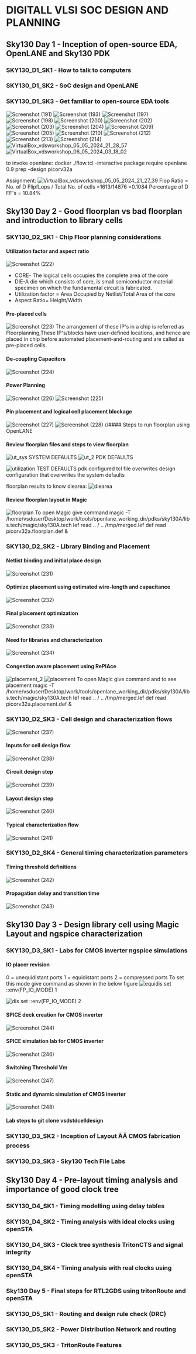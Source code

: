 
# DIGITALL VLSI SOC DESIGN AND PLANNING
## Sky130 Day 1 - Inception of open-source EDA, OpenLANE and Sky130 PDK
### SKY130_D1_SK1 - How to talk to computers
### SKY130_D1_SK2 - SoC design and OpenLANE
### SKY130_D1_SK3 - Get familiar to open-source EDA tools
![Screenshot (191)](https://github.com/vinay-rn31/NASSCOM_VSD_SoC_Design_Program/assets/168123355/6c8f9aa1-fea7-45c9-8244-11ec9802f311)
![Screenshot (193)](https://github.com/vinay-rn31/NASSCOM_VSD_SoC_Design_Program/assets/168123355/cdb2bd40-fd01-486a-8bbe-70322f807435)
![Screenshot (197)](https://github.com/vinay-rn31/NASSCOM_VSD_SoC_Design_Program/assets/168123355/b5fc033b-fe85-4004-8aec-5a7aa1365192)
![Screenshot (198)](https://github.com/vinay-rn31/NASSCOM_VSD_SoC_Design_Program/assets/168123355/3c926ab9-093a-44a1-a03d-1fc53512bc77)
![Screenshot (200)](https://github.com/vinay-rn31/NASSCOM_VSD_SoC_Design_Program/assets/168123355/a3570639-3c7a-41b1-bf73-c16fa5bbfacc)
![Screenshot (202)](https://github.com/vinay-rn31/NASSCOM_VSD_SoC_Design_Program/assets/168123355/fb39545d-c367-4845-a5e7-7361903e719b)
![Screenshot (203)](https://github.com/vinay-rn31/NASSCOM_VSD_SoC_Design_Program/assets/168123355/265734f2-e83e-4e93-9d47-534d06b3d0de)
![Screenshot (204)](https://github.com/vinay-rn31/NASSCOM_VSD_SoC_Design_Program/assets/168123355/340c01ab-82e6-4b75-94e7-c203147ca9a5)
![Screenshot (209)](https://github.com/vinay-rn31/NASSCOM_VSD_SoC_Design_Program/assets/168123355/fb10af71-0ec7-4048-9f63-7c3175eabc48)
![Screenshot (205)](https://github.com/vinay-rn31/NASSCOM_VSD_SoC_Design_Program/assets/168123355/9f3aa94a-444f-470e-90c5-a43046c6fb53)
![Screenshot (210)](https://github.com/vinay-rn31/NASSCOM_VSD_SoC_Design_Program/assets/168123355/be7b7381-6daa-4ad8-b13c-d065f43087ff)
![Screenshot (212)](https://github.com/vinay-rn31/NASSCOM_VSD_SoC_Design_Program/assets/168123355/6b1241dd-54be-4901-82c1-01c7437dc4b3)
![Screenshot (213)](https://github.com/vinay-rn31/NASSCOM_VSD_SoC_Design_Program/assets/168123355/fcd60f60-80ed-4873-ae6a-c09ad5a5902e)
![Screenshot (214)](https://github.com/vinay-rn31/NASSCOM_VSD_SoC_Design_Program/assets/168123355/db0ad75e-a17f-4476-88a0-8db93b0a8cd0)
![VirtualBox_vdsworkshop_05_05_2024_21_28_57](https://github.com/vinay-rn31/NASSCOM_VSD_SoC_Design_Program/assets/168123355/481f1b3e-8d78-402d-a908-ff20ddf1587c)
![VirtualBox_vdsworkshop_06_05_2024_03_18_02](https://github.com/vinay-rn31/NASSCOM_VSD_SoC_Design_Program/assets/168123355/87728bcb-9f91-4fe6-9399-15364d613d1e)

to invoke openlane:
docker ./flow.tcl -interactive
package require openlane 0.9
prep -design picorv32a

Assignment:
![VirtualBox_vdsworkshop_05_05_2024_21_27_39](https://github.com/vinay-rn31/NASSCOM_VSD_SoC_Design_Program/assets/168123355/5122f61d-bd32-4a62-8eea-3e2e617c70e5)
Flop Ratio = No. of D FlipfLops / Total No. of cells
           =1613/14876
           =0.1084
Percentage of D FF's = 10.84%

## Sky130 Day 2 - Good floorplan vs bad floorplan and introduction to library cells
### SKY130_D2_SK1 - Chip Floor planning considerations
#### Utilization factor and aspect ratio 
![Screenshot (222)](https://github.com/vinay-rn31/NASSCOM_VSD_SoC_Design_Program/assets/168123355/06fc3113-9625-4a18-b0d1-993339781c79)
* CORE- The logical cells occupies the complete area of the core
* DIE-A die which consists of core, is small semiconductor material specimen on which the fundamental circuit is fabricated.
* Utilization factor = Area Occupied by Netlist/Total Area of the core
* Aspect Ratio= Height/Width

#### Pre-placed cells
![Screenshot (223)](https://github.com/vinay-rn31/NASSCOM_VSD_SoC_Design_Program/assets/168123355/7d9fbd35-c323-4e7f-9f60-c14793f86c8a)
The arrangement of these IP's in a chip is referred as Floorplanning,These IP's/blocks have user-defined locations, and hence are placed in chip before automated placement-and-routing and are called as pre-placed cells.

#### De-coupling Capacitors
![Screenshot (224)](https://github.com/vinay-rn31/NASSCOM_VSD_SoC_Design_Program/assets/168123355/f56e8124-5851-4c81-bc87-c8ac8c10d7a6)

#### Power Planning 
![Screenshot (226)](https://github.com/vinay-rn31/NASSCOM_VSD_SoC_Design_Program/assets/168123355/2ac6c3df-3dda-44a1-bddc-2ada19b46f16)
![Screenshot (225)](https://github.com/vinay-rn31/NASSCOM_VSD_SoC_Design_Program/assets/168123355/701a5f8e-69c6-475e-bb5a-76646ebea114)
#### Pin placement and logical cell placement blockage
![Screenshot (227)](https://github.com/vinay-rn31/NASSCOM_VSD_SoC_Design_Program/assets/168123355/22bc2651-71ad-4eed-ae13-be4040a54939)
![Screenshot (228)](https://github.com/vinay-rn31/NASSCOM_VSD_SoC_Design_Program/assets/168123355/f7ad3e6e-3f31-498f-a6e1-08da5457b29e)
//#### Steps to run floorplan using OpenLANE
#### Review floorplan files and steps to view floorplan
![ut_sys](https://github.com/vinay-rn31/NASSCOM_VSD_SoC_Design_Program/assets/168123355/ebc18523-b44f-4594-8044-df9701105385)
SYSTEM DEFAULTS
![ut_2](https://github.com/vinay-rn31/NASSCOM_VSD_SoC_Design_Program/assets/168123355/ece79124-e770-4955-b1e0-0ed75d2a6955)
PDK DEFAULTS

![utilization](https://github.com/vinay-rn31/NASSCOM_VSD_SoC_Design_Program/assets/168123355/bbff7a66-6266-4d1a-b383-82d9a8855b7e)
TEST DEFAULTS
pdk configured tcl file overwrites design configuration that overwrites the system defaults

floorplan results to  know diearea:
![diearea](https://github.com/vinay-rn31/NASSCOM_VSD_SoC_Design_Program/assets/168123355/a6cb6797-4d1a-4480-85d4-0420171cb078)

#### Review floorplan layout in Magic
![floorplan](https://github.com/vinay-rn31/NASSCOM_VSD_SoC_Design_Program/assets/168123355/5bfa2f91-8c52-49fe-a411-25d746de05e8)
To open Magic give command
magic -T /home/vsduser/Desktop/work/tools/openlane_working_dir/pdks/sky130A/libs.tech/magic/sky130A.tech lef read .. / .. /tmp/merged.lef def read picorv32a.floorplan.def &

### SKY130_D2_SK2 - Library Binding and Placement
####  Netlist binding and initial place design
![Screenshot (231)](https://github.com/vinay-rn31/NASSCOM_VSD_SoC_Design_Program/assets/168123355/067aeb3c-8582-48e2-a940-671bc59d9af8)

#### Optimize placement using estimated wire-length and capacitance
![Screenshot (232)](https://github.com/vinay-rn31/NASSCOM_VSD_SoC_Design_Program/assets/168123355/00e33d1d-5eb7-4d25-9844-052c03736919)

#### Final placement optimization
![Screenshot (233)](https://github.com/vinay-rn31/NASSCOM_VSD_SoC_Design_Program/assets/168123355/c1f2c6ed-ee2d-4aa3-a0eb-d397e24c4823)

#### Need for libraries and characterization
![Screenshot (234)](https://github.com/vinay-rn31/NASSCOM_VSD_SoC_Design_Program/assets/168123355/f0d23982-b7fa-4f62-99d9-6b3ead638d59)

#### Congestion aware placement using RePlAce
![placement_2](https://github.com/vinay-rn31/NASSCOM_VSD_SoC_Design_Program/assets/168123355/d1d6fede-87fc-43f9-9cb3-19dc267d9998)
![placement](https://github.com/vinay-rn31/NASSCOM_VSD_SoC_Design_Program/assets/168123355/2f7a7904-9bd8-4335-bf67-f83f7b9cfaa4)
To open Magic give command and to see placement
magic -T /home/vsduser/Desktop/work/tools/openlane_working_dir/pdks/sky130A/libs.tech/magic/sky130A.tech lef read .. / .. /tmp/merged.lef def read picorv32a.placement.def &

### SKY130_D2_SK3 - Cell design and characterization flows
![Screenshot (237)](https://github.com/vinay-rn31/NASSCOM_VSD_SoC_Design_Program/assets/168123355/5fb4beaa-5994-4455-a8c2-9fbb4ce8eec0)
#### Inputs for cell design flow
![Screenshot (238)](https://github.com/vinay-rn31/NASSCOM_VSD_SoC_Design_Program/assets/168123355/8eabd77a-6d08-4a42-a415-25353ffc9494)

#### Circuit design step
![Screenshot (239)](https://github.com/vinay-rn31/NASSCOM_VSD_SoC_Design_Program/assets/168123355/d790cd36-dce4-4731-82a0-d0b138356f7c)

#### Layout design step
![Screenshot (240)](https://github.com/vinay-rn31/NASSCOM_VSD_SoC_Design_Program/assets/168123355/20d46897-1286-4fcb-9c80-0a186914887c)

#### Typical characterization flow
![Screenshot (241)](https://github.com/vinay-rn31/NASSCOM_VSD_SoC_Design_Program/assets/168123355/e6fb9910-eae6-4938-98cd-97b6595f0057)

### SKY130_D2_SK4 - General timing characterization parameters
#### Timing threshold definitions
![Screenshot (242)](https://github.com/vinay-rn31/NASSCOM_VSD_SoC_Design_Program/assets/168123355/7b20f20c-a0b5-49f4-ba0b-52dc4d09c967)

#### Propagation delay and transition time
![Screenshot (243)](https://github.com/vinay-rn31/NASSCOM_VSD_SoC_Design_Program/assets/168123355/b18f6b7a-f091-49b4-bb77-51039fd6df33)

## Sky130 Day 3 - Design library cell using Magic Layout and ngspice characterization
### SKY130_D3_SK1 - Labs for CMOS inverter ngspice simulations
#### IO placer revision
0 = unequidistant ports
1 = equidistant ports
2 = compressed ports 
To set this mode give command as shown in the below figure
![equidis](https://github.com/vinay-rn31/NASSCOM_VSD_SoC_Design_Program/assets/168123355/5f4947a1-6f1f-4562-bbf8-f88e0e37301a)
set ::env(FP_IO_MODE) 1

![dis](https://github.com/vinay-rn31/NASSCOM_VSD_SoC_Design_Program/assets/168123355/5258d1e8-d569-4328-9fbc-948f0fa4ff50)
set ::env(FP_IO_MODE) 2

#### SPICE deck creation for CMOS inverter
![Screenshot (244)](https://github.com/vinay-rn31/NASSCOM_VSD_SoC_Design_Program/assets/168123355/2fc6255a-61a6-4947-84c2-8397305c39ed)

#### SPICE simulation lab for CMOS inverter
![Screenshot (246)](https://github.com/vinay-rn31/NASSCOM_VSD_SoC_Design_Program/assets/168123355/af416398-af5e-4d56-a92a-17d7809705f6)

#### Switching Threshold Vm
![Screenshot (247)](https://github.com/vinay-rn31/NASSCOM_VSD_SoC_Design_Program/assets/168123355/d200c925-3305-4b6e-b12b-caa33c36cae0)

#### Static and dynamic simulation of CMOS inverter
![Screenshot (248)](https://github.com/vinay-rn31/NASSCOM_VSD_SoC_Design_Program/assets/168123355/3ae9f69f-5d68-40ae-bc42-e4f627e63979)

#### Lab steps to git clone vsdstdcelldesign

### SKY130_D3_SK2 - Inception of Layout ÃÂ CMOS fabrication process
### SKY130_D3_SK3 - Sky130 Tech File Labs


## Sky130 Day 4 - Pre-layout timing analysis and importance of good clock tree
### SKY130_D4_SK1 - Timing modelling using delay tables
### SKY130_D4_SK2 - Timing analysis with ideal clocks using openSTA
### SKY130_D4_SK3 - Clock tree synthesis TritonCTS and signal integrity
### SKY130_D4_SK4 - Timing analysis with real clocks using openSTA

### Sky130 Day 5 - Final steps for RTL2GDS using tritonRoute and openSTA
### SKY130_D5_SK1 - Routing and design rule check (DRC)
### SKY130_D5_SK2 - Power Distribution Network and routing
### SKY130_D5_SK3 - TritonRoute Features
